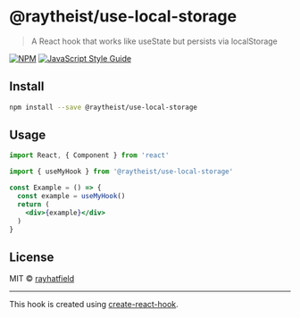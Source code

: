 # @raytheist/use-local-storage

> A React hook that works like useState but persists via localStorage

[![NPM](https://img.shields.io/npm/v/@raytheist/use-local-storage.svg)](https://www.npmjs.com/package/@raytheist/use-local-storage) [![JavaScript Style Guide](https://img.shields.io/badge/code_style-standard-brightgreen.svg)](https://standardjs.com)

## Install

```bash
npm install --save @raytheist/use-local-storage
```

## Usage

```jsx
import React, { Component } from 'react'

import { useMyHook } from '@raytheist/use-local-storage'

const Example = () => {
  const example = useMyHook()
  return (
    <div>{example}</div>
  )
}
```

## License

MIT © [rayhatfield](https://github.com/rayhatfield)

---

This hook is created using [create-react-hook](https://github.com/hermanya/create-react-hook).
